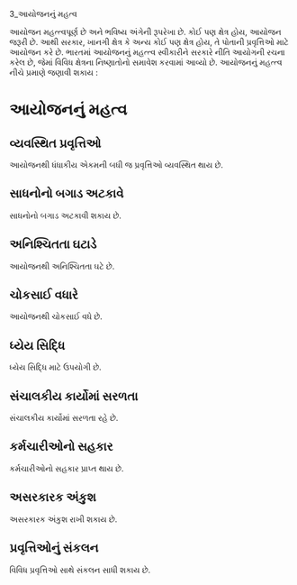 3_આયોજનનું મહત્વ

આયોજન મહત્ત્વપૂર્ણ છે અને ભવિષ્ય અંગેની રૂપરેખા છે. કોઈ પણ ક્ષેત્ર હોય, આયોજન જરૂરી છે. આથી સરકાર, ખાનગી ક્ષેત્ર કે અન્ય કોઈ પણ ક્ષેત્ર હોય, તે પોતાની પ્રવૃત્તિઓ માટે આયોજન કરે છે. ભારતમાં આયોજનનું મહત્ત્વ સ્વીકારીને સરકારે નીતિ આયોગની રચના કરેલ છે, જેમાં વિવિધ ક્ષેત્રના નિષ્ણાતોનો સમાવેશ કરવામાં આવ્યો છે. આયોજનનું મહત્ત્વ નીચે પ્રમાણે જણાવી શકાય :

# આયોજનનું મહત્વ

## વ્યવસ્થિત પ્રવૃત્તિઓ

આયોજનથી ધંધાકીય એકમની બધી જ પ્રવૃત્તિઓ વ્યવસ્થિત થાય છે.

## સાધનોનો બગાડ અટકાવે

સાધનોનો બગાડ અટકાવી શકાય છે.

## અનિશ્ચિતતા ઘટાડે

આયોજનથી અનિશ્ચિતતા ઘટે છે.

## ચોકસાઈ વધારે

આયોજનથી ચોકસાઈ વધે છે.

## ધ્યેય સિદ્ધિ

ધ્યેય સિદ્ધિ માટે ઉપયોગી છે.

## સંચાલકીય કાર્યોમાં સરળતા

સંચાલકીય કાર્યોમાં સરળતા રહે છે.

## કર્મચારીઓનો સહકાર

કર્મચારીઓનો સહકાર પ્રાપ્ત થાય છે.

## અસરકારક અંકુશ

અસરકારક અંકુશ રાખી શકાય છે.

## પ્રવૃત્તિઓનું સંકલન

વિવિધ પ્રવૃત્તિઓ સાથે સંકલન સાધી શકાય છે.
